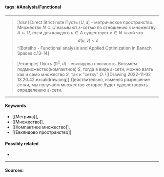 #### tags: #Analysis/Functional 
***
>[!dsn] Direct Strict note
>Пусть $(U,d)$ - метрическое пространство. Множество $N\subset U$ называют $\varepsilon$*-сетью* по отношению к множеству $A\subset U$, если для каждого $u\in A$ существует $v\in N$ такой что$$d(u,v)<\varepsilon$$^[Botelho - Functional analysis and Applied Optimization in Banach Spaces с.13-14]


>[!example] 
>Пусть $(\mathbb{R}^{2},d)$ - евклидова плоскость. Возьмём подмножество(компактное) $S$, тогда в виде $\varepsilon$-сети, можно взять как и само множество $S$, так и "сетку" $O$.
>![[Drawing 2022-11-02 13.20.42.excalidraw.png]]
>Действительно, изменяя разрешение сетки, мы получаем множество которое будет удовлетворять определению $\varepsilon$-сети.
***
#### Keywords
- [[Метрика]],
- [[Множество]],
- [[Компактное множество]],
- [[Евклидово пространство]]
#### Possibly related
- 
***
#### Sources: